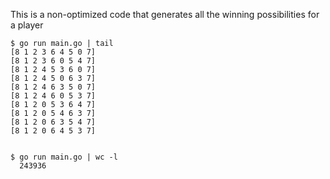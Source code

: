 This is a non-optimized code that generates all the winning possibilities for a player

```shell
$ go run main.go | tail
[8 1 2 3 6 4 5 0 7]
[8 1 2 3 6 0 5 4 7]
[8 1 2 4 5 3 6 0 7]
[8 1 2 4 5 0 6 3 7]
[8 1 2 4 6 3 5 0 7]
[8 1 2 4 6 0 5 3 7]
[8 1 2 0 5 3 6 4 7]
[8 1 2 0 5 4 6 3 7]
[8 1 2 0 6 3 5 4 7]
[8 1 2 0 6 4 5 3 7]


$ go run main.go | wc -l
  243936
```
